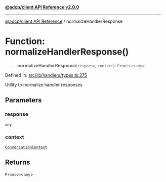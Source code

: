 [**@adcp/client API Reference v2.0.0**](../README.md)

***

[@adcp/client API Reference](../README.md) / normalizeHandlerResponse

# Function: normalizeHandlerResponse()

> **normalizeHandlerResponse**(`response`, `context`): `Promise`\<`any`\>

Defined in: [src/lib/handlers/types.ts:275](https://github.com/adcontextprotocol/adcp-client/blob/e8953d756e5ce5fafa76c5e8fa2f0316f0da0998/src/lib/handlers/types.ts#L275)

Utility to normalize handler responses

## Parameters

### response

`any`

### context

[`ConversationContext`](../interfaces/ConversationContext.md)

## Returns

`Promise`\<`any`\>
